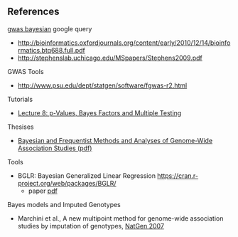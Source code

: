 ## References

[gwas bayesian](https://www.google.com/search?sourceid=chrome-psyapi2&ion=1&espv=2&ie=UTF-8&q=gwas%20bayesian&oq=gwas%20bayes&aqs=chrome.0.0j69i57j0l4.3775j0j4) google query

* http://bioinformatics.oxfordjournals.org/content/early/2010/12/14/bioinformatics.btq688.full.pdf
* http://stephenslab.uchicago.edu/MSpapers/Stephens2009.pdf

GWAS Tools

* http://www.psu.edu/dept/statgen/software/fgwas-r2.html

Tutorials

* [Lecture 8: p-Values, Bayes Factors and Multiple Testing](http://faculty.washington.edu/jonno/SISG-2011/lectures/JW-Lec4_2.pdf)

Thesises

* [Bayesian and Frequentist Methods and Analyses of Genome-Wide Association Studies (pdf)](http://ora.ox.ac.uk/objects/uuid:8f89593e-a4ab-4df0-b297-74194be7891c/datastreams/THESIS01)

Tools

* BGLR: Bayesian Generalized Linear Regression https://cran.r-project.org/web/packages/BGLR/
    * paper [pdf](https://cran.r-project.org/web/packages/BGLR/vignettes/BGLR-extdoc.pdf)

Bayes models and Imputed Genotypes

* Marchini et al., A new multipoint method for genome-wide association studies by imputation of genotypes, [NatGen 2007](http://www.nature.com/ng/journal/v39/n7/full/ng2088.html)

